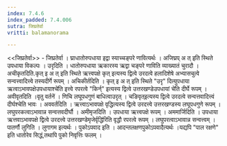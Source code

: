 ```yaml
---
index: 7.4.6
index_padded: 7.4.006
sutra: जिघ्रतेर्वा
vritti: balamanorama

---
```

<<जिघ्रतेर्वा>> - जिघ्रतेर्वा । घ्राधातोरुपधाया इद्वा स्याच्चङ्परे णावित्यर्थः । अजिघ्रप् अ त् इति स्थिते उपधाया विकल्पः । उरृदिति । धातोरुपधाया ऋकारस्य ऋद्वा चङ्परे णाविति व्याख्यातं चुरादौ । अचीकृतदिति.कृत् इ अ त् इति स्थिते ऋत्त्वपक्षे कृत् इत्यस्य द्वित्वे उरदत्वे हलादिशेषे अभ्यासचुत्वे सन्वत्त्वादित्त्वे तस्यदीर्गे रूपम् । अचिकीर्तदिति । कृत् इ अ त् इति स्थिते "उरृ" दित्युपधाया ऋत्वाऽभावपक्षेउपधायाश्चे॑ति इत्त्वे रपरत्वे "किर्न्" इत्यस्य द्वित्वे उत्तरखण्डेउपधायां चे॑ति दीर्घे रूपम् । अवीवृतदिति ।वृतु वर्तने॑ । णिचि लघूपधगुणं बाधित्वाउरृत् । चङिवृत्इत्यस्य द्वित्वे उरदत्वे सन्वत्तवादित्त्वं दीर्घश्चेति भावः । अववर्तदिति । ऋत्त्वाऽभावपक्षे वृद्धित्यस्य द्वित्वे उरदत्त्वे उत्तरखण्डस्य लघूपधगुणे रूपम् । लघुपरकत्वाऽभावान्न सन्वत्तवदीर्घौ । अमीमृजदिति । उपधाया ऋत्त्वपक्षे रूपम् । अममार्जिदिति । उपधाया ऋत्तवाऽभावपक्षे द्वित्वे उरदत्त्वे उत्तरखण्डेमृजेर्वृद्धि॑रिति वृद्धौ रपरत्वे रूपम् । लघुपरत्वाऽभावान्न सन्वत्त्वम् । पातर्णौ लुगिति । लुगागम इत्यर्थः । पुकोऽपवाद इति । आदन्तलक्षणपुकोऽपवादैत्यर्थः ।यद्यपि "पाल रक्षणे" इति धातोरेव सिद्धं,तथापि पुको निवृत्तिः फलम् ।